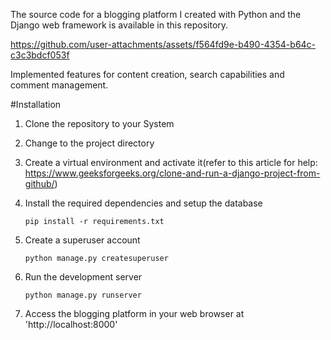 The source code for a blogging platform I created with Python and the Django web framework is available in this repository.

https://github.com/user-attachments/assets/f564fd9e-b490-4354-b64c-c3c3bdcf053f

Implemented features for content creation, search capabilities and comment management.

#Installation

1. Clone the repository to your System

2. Change to the project directory

3. Create a virtual environment and activate it(refer to this article for help: https://www.geeksforgeeks.org/clone-and-run-a-django-project-from-github/)

4. Install the required dependencies and setup the database

       pip install -r requirements.txt

6. Create a superuser account

       python manage.py createsuperuser 

8. Run the development server

       python manage.py runserver 

9. Access the blogging platform in your web browser at 'http://localhost:8000' 




